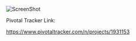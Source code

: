 ![ScreenShot](https://raw.github.com/StephenHanzlik/q2pi/readme-improve/readme-images/about.png)


Pivotal Tracker Link:

https://www.pivotaltracker.com/n/projects/1931153

